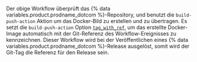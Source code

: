 Der obige Workflow überprüft das {% data variables.product.prodname_dotcom %}-Repository, und benutzt die `build-push-action` Aktion um das Docker-Bild zu erstellen und zu übertragen. Es setzt die `build-push-action` Option [`tag_with_ref`](https://github.com/marketplace/actions/build-and-push-docker-images#tag_with_ref), um das erstellte Docker-Image automatisch mit der Git-Referenz des Workflow-Ereignisses zu kennzeichnen. Dieser Workflow wird bei der Veröffentlichen eines {% data variables.product.prodname_dotcom %}-Release ausgelöst, somit wird der Git-Tag die Referenz für den Release sein.
